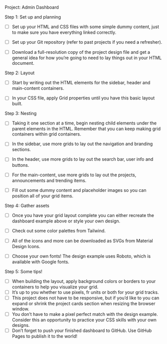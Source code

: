 Project: Admin Dashboard


Step 1: Set up and planning

- [ ] Set up your HTML and CSS files with some simple dummy content, just to make sure you have everything linked correctly.
- [ ] Set up your Git repository (refer to past projects if you need a refresher).
- [ ] Download a full-resolution copy of the project design file and get a general idea for how you’re going to need to lay things out in your HTML document.


Step 2: Layout

- [ ] Start by writing out the HTML elements for the sidebar, header and main-content containers.
- [ ] In your CSS file, apply Grid properties until you have this basic layout built.


Step 3: Nesting

- [ ] Taking it one section at a time, begin nesting child elements under the parent elements in the HTML. Remember that you can keep making grid containers within grid containers.
- [ ] In the sidebar, use more grids to lay out the navigation and branding sections.
- [ ] In the header, use more grids to lay out the search bar, user info and buttons.
- [ ] For the main-content, use more grids to lay out the projects, announcements and trending items.
- [ ] Fill out some dummy content and placeholder images so you can position all of your grid items.


Step 4: Gather assets

- [ ] Once you have your grid layout complete you can either recreate the dashboard example above or style your own design.
- [ ] Check out some color palettes from Tailwind.
- [ ] All of the icons and more can be downloaded as SVGs from Material Design Icons.
- [ ] Choose your own fonts! The design example uses Roboto, which is available with Google fonts.


Step 5: Some tips!

- [ ] When building the layout, apply background colors or borders to your containers to help you visualize your grid.
- [ ] It’s up to you whether to use pixels, fr units or both for your grid tracks.
- [ ] This project does not have to be responsive, but if you’d like to you can expand or shrink the project cards section when resizing the browser window.
- [ ] You don’t have to make a pixel perfect match with the design example. Consider this an opportunity to practice your CSS skills with your own designs.
- [ ] Don’t forget to push your finished dashboard to GitHub. Use GitHub Pages to publish it to the world!